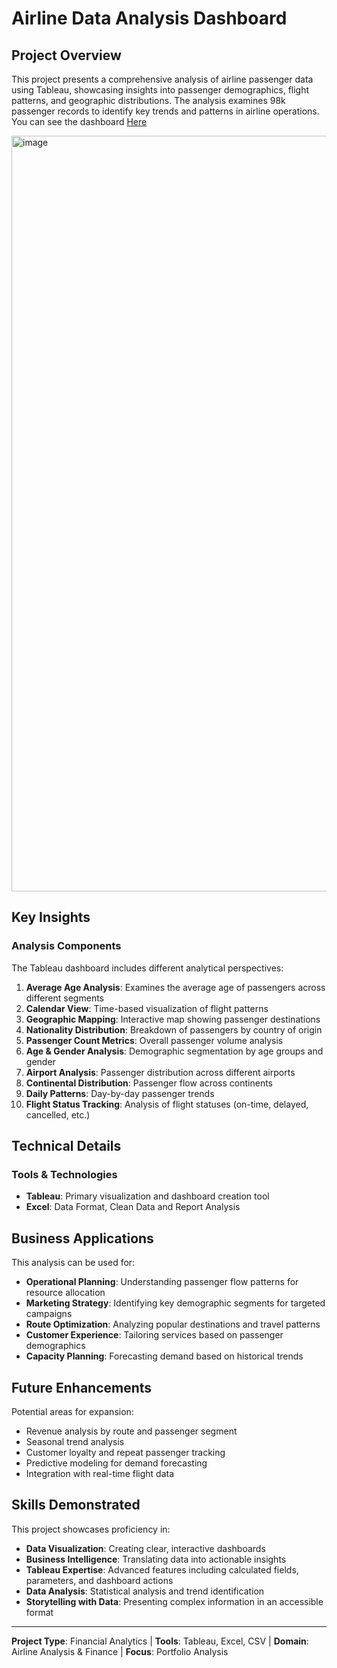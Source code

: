 # Airline Data Analysis Dashboard

## Project Overview
This project presents a comprehensive analysis of airline passenger data using Tableau, showcasing insights into passenger demographics, flight patterns, and geographic distributions. The analysis examines 98k passenger records to identify key trends and patterns in airline operations. You can see the dashboard [Here](https://public.tableau.com/views/AirlineDataAnalysis_17577702816850/Dashboard1?:language=es-ES&:sid=&:redirect=auth&:display_count=n&:origin=viz_share_link)

<img width="2339" height="1209" alt="image" src="https://github.com/user-attachments/assets/5138ae51-a6a2-4620-8175-91241dcf2d68" />


## Key Insights

### Analysis Components
The Tableau dashboard includes different analytical perspectives:

1. **Average Age Analysis**: Examines the average age of passengers across different segments
2. **Calendar View**: Time-based visualization of flight patterns
3. **Geographic Mapping**: Interactive map showing passenger destinations
4. **Nationality Distribution**: Breakdown of passengers by country of origin
5. **Passenger Count Metrics**: Overall passenger volume analysis
6. **Age & Gender Analysis**: Demographic segmentation by age groups and gender
7. **Airport Analysis**: Passenger distribution across different airports
8. **Continental Distribution**: Passenger flow across continents
9. **Daily Patterns**: Day-by-day passenger trends
10. **Flight Status Tracking**: Analysis of flight statuses (on-time, delayed, cancelled, etc.)

## Technical Details

### Tools & Technologies
- **Tableau**: Primary visualization and dashboard creation tool
- **Excel**: Data Format, Clean Data and Report Analysis

## Business Applications

This analysis can be used for:
- **Operational Planning**: Understanding passenger flow patterns for resource allocation
- **Marketing Strategy**: Identifying key demographic segments for targeted campaigns
- **Route Optimization**: Analyzing popular destinations and travel patterns
- **Customer Experience**: Tailoring services based on passenger demographics
- **Capacity Planning**: Forecasting demand based on historical trends

## Future Enhancements

Potential areas for expansion:
- Revenue analysis by route and passenger segment
- Seasonal trend analysis
- Customer loyalty and repeat passenger tracking
- Predictive modeling for demand forecasting
- Integration with real-time flight data

## Skills Demonstrated

This project showcases proficiency in:
- **Data Visualization**: Creating clear, interactive dashboards
- **Business Intelligence**: Translating data into actionable insights
- **Tableau Expertise**: Advanced features including calculated fields, parameters, and dashboard actions
- **Data Analysis**: Statistical analysis and trend identification
- **Storytelling with Data**: Presenting complex information in an accessible format


---

**Project Type**: Financial Analytics | **Tools**: Tableau, Excel, CSV | **Domain**: Airline Analysis & Finance | **Focus**: Portfolio Analysis
